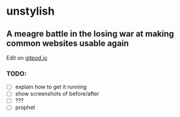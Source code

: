 # unstylish
 
## A meagre battle in the losing war at making common websites usable again  

Edit on [gitpod.io](https://ashsimmonds-unstylish-je3wpwzwqh0.ws-us38.gitpod.io/)

### TODO:

- [ ] explain how to get it running
- [ ] show screenshots of before/after
- [ ] ???
- [ ] prophet
